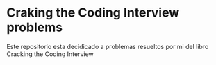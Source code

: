 # Craking the Coding Interview problems

Este repositorio esta decidicado a problemas resueltos por mi del libro Cracking the Coding Interview
